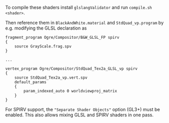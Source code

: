To compile these shaders install `glslangValidator` and run `compile.sh <shader>`.

Then reference them in `BlackAndWhite.material` and `StdQuad_vp.program` by e.g. modifying the GLSL declaration as

```
fragment_program Ogre/Compositor/B&W_GLSL_FP spirv
{
    source GrayScale.frag.spv
}

...

vertex_program Ogre/Compositor/StdQuad_Tex2a_GLSL_vp spirv
{
    source StdQuad_Tex2a_vp.vert.spv
    default_params
    {
		param_indexed_auto 0 worldviewproj_matrix
    }
}
```

For SPIRV support, the `"Separate Shader Objects"` option (GL3+) must be enabled. This also allows mixing GLSL and SPIRV shaders in one pass.